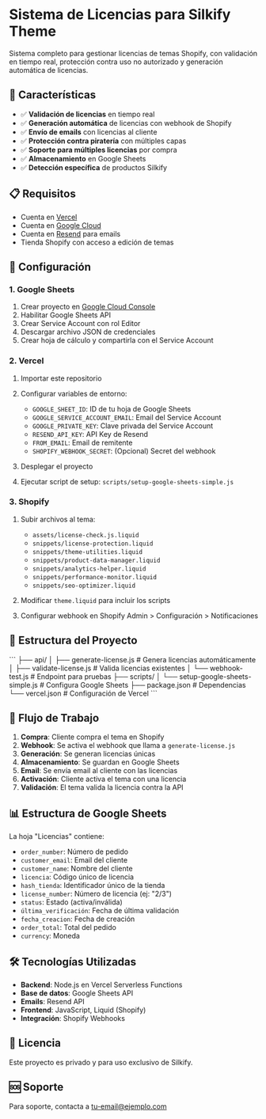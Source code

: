 # Sistema de Licencias para Silkify Theme

Sistema completo para gestionar licencias de temas Shopify, con validación en tiempo real, protección contra uso no autorizado y generación automática de licencias.

## 🚀 Características

- ✅ **Validación de licencias** en tiempo real
- ✅ **Generación automática** de licencias con webhook de Shopify
- ✅ **Envío de emails** con licencias al cliente
- ✅ **Protección contra piratería** con múltiples capas
- ✅ **Soporte para múltiples licencias** por compra
- ✅ **Almacenamiento** en Google Sheets
- ✅ **Detección específica** de productos Silkify

## 📋 Requisitos

- Cuenta en [Vercel](https://vercel.com)
- Cuenta en [Google Cloud](https://console.cloud.google.com)
- Cuenta en [Resend](https://resend.com) para emails
- Tienda Shopify con acceso a edición de temas

## 🔧 Configuración

### 1. Google Sheets

1. Crear proyecto en [Google Cloud Console](https://console.cloud.google.com)
2. Habilitar Google Sheets API
3. Crear Service Account con rol Editor
4. Descargar archivo JSON de credenciales
5. Crear hoja de cálculo y compartirla con el Service Account

### 2. Vercel

1. Importar este repositorio
2. Configurar variables de entorno:
   - `GOOGLE_SHEET_ID`: ID de tu hoja de Google Sheets
   - `GOOGLE_SERVICE_ACCOUNT_EMAIL`: Email del Service Account
   - `GOOGLE_PRIVATE_KEY`: Clave privada del Service Account
   - `RESEND_API_KEY`: API Key de Resend
   - `FROM_EMAIL`: Email de remitente
   - `SHOPIFY_WEBHOOK_SECRET`: (Opcional) Secret del webhook

3. Desplegar el proyecto
4. Ejecutar script de setup: `scripts/setup-google-sheets-simple.js`

### 3. Shopify

1. Subir archivos al tema:
   - `assets/license-check.js.liquid`
   - `snippets/license-protection.liquid`
   - `snippets/theme-utilities.liquid`
   - `snippets/product-data-manager.liquid`
   - `snippets/analytics-helper.liquid`
   - `snippets/performance-monitor.liquid`
   - `snippets/seo-optimizer.liquid`

2. Modificar `theme.liquid` para incluir los scripts
3. Configurar webhook en Shopify Admin > Configuración > Notificaciones

## 📁 Estructura del Proyecto

\`\`\`
├── api/
│   ├── generate-license.js    # Genera licencias automáticamente
│   ├── validate-license.js    # Valida licencias existentes
│   └── webhook-test.js        # Endpoint para pruebas
├── scripts/
│   └── setup-google-sheets-simple.js  # Configura Google Sheets
├── package.json               # Dependencias
└── vercel.json                # Configuración de Vercel
\`\`\`

## 🔄 Flujo de Trabajo

1. **Compra**: Cliente compra el tema en Shopify
2. **Webhook**: Se activa el webhook que llama a `generate-license.js`
3. **Generación**: Se generan licencias únicas
4. **Almacenamiento**: Se guardan en Google Sheets
5. **Email**: Se envía email al cliente con las licencias
6. **Activación**: Cliente activa el tema con una licencia
7. **Validación**: El tema valida la licencia contra la API

## 📊 Estructura de Google Sheets

La hoja "Licencias" contiene:
- `order_number`: Número de pedido
- `customer_email`: Email del cliente
- `customer_name`: Nombre del cliente
- `licencia`: Código único de licencia
- `hash_tienda`: Identificador único de la tienda
- `license_number`: Número de licencia (ej: "2/3")
- `status`: Estado (activa/inválida)
- `última_verificación`: Fecha de última validación
- `fecha_creacion`: Fecha de creación
- `order_total`: Total del pedido
- `currency`: Moneda

## 🛠️ Tecnologías Utilizadas

- **Backend**: Node.js en Vercel Serverless Functions
- **Base de datos**: Google Sheets API
- **Emails**: Resend API
- **Frontend**: JavaScript, Liquid (Shopify)
- **Integración**: Shopify Webhooks

## 📝 Licencia

Este proyecto es privado y para uso exclusivo de Silkify.

## 🆘 Soporte

Para soporte, contacta a [tu-email@ejemplo.com](mailto:tu-email@ejemplo.com)
